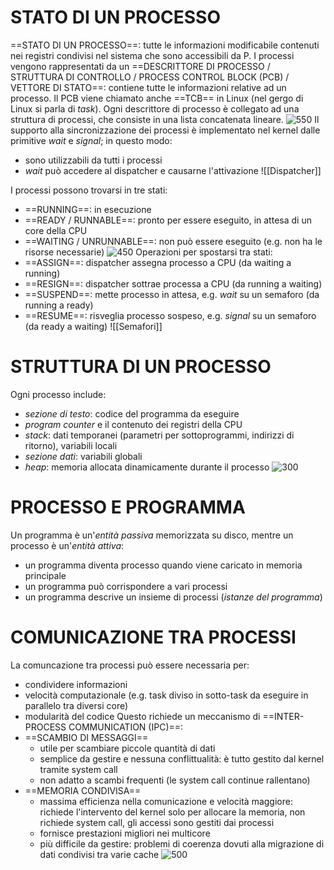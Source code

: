 # STATO DI UN PROCESSO
==STATO DI UN PROCESSO==: tutte le informazioni modificabile contenuti nei registri condivisi nel sistema che sono accessibili da P.
I processi vengono rappresentati da un ==DESCRITTORE DI PROCESSO / STRUTTURA DI CONTROLLO / PROCESS CONTROL BLOCK (PCB) / VETTORE DI STATO==: contiene tutte le informazioni relative ad un processo.
Il PCB viene chiamato anche ==TCB== in Linux (nel gergo di Linux si parla di _task_).
Ogni descrittore di processo è collegato ad una struttura di processi, che consiste in una lista concatenata lineare.
![550](descrittore_processo.png)
Il supporto alla sincronizzazione dei processi è implementato nel kernel dalle primitive _wait_ e _signal_; in questo modo:
- sono utilizzabili da tutti i processi
- _wait_ può accedere al dispatcher e causarne l'attivazione
![[Dispatcher]]

I processi possono trovarsi in tre stati:
- ==RUNNING==: in esecuzione
- ==READY / RUNNABLE==: pronto per essere eseguito, in attesa di un core della CPU
- ==WAITING / UNRUNNABLE==: non può essere eseguito (e.g. non ha le risorse necessarie)
![450](processo_stati.png)
Operazioni per spostarsi tra stati:
- ==ASSIGN==: dispatcher assegna processo a CPU (da waiting a running)
- ==RESIGN==: dispatcher sottrae processa a CPU (da running a waiting)
- ==SUSPEND==: mette processo in attesa, e.g. _wait_ su un semaforo (da running a ready)
- ==RESUME==: risveglia processo sospeso, e.g. _signal_ su un semaforo (da ready a waiting)
![[Semafori]]

# STRUTTURA DI UN PROCESSO
Ogni processo include:
- _sezione di testo_: codice del programma da eseguire
- _program counter_ e il contenuto dei registri della CPU
- _stack_: dati temporanei (parametri per sottoprogrammi, indirizzi di ritorno), variabili locali
- _sezione dati_: variabili globali
- _heap_: memoria allocata dinamicamente durante il processo
![300](processo.png)

# PROCESSO E PROGRAMMA
Un programma è un'_entità passiva_ memorizzata su disco, mentre un processo è un'_entità attiva_:
- un programma diventa processo quando viene caricato in memoria principale
- un programma può corrispondere a vari processi
- un programma descrive un insieme di processi (_istanze del programma_)

# COMUNICAZIONE TRA PROCESSI
La comuncazione tra processi può essere necessaria per:
- condividere informazioni
- velocità computazionale (e.g. task diviso in sotto-task da eseguire in parallelo tra diversi core)
- modularità del codice
Questo richiede un meccanismo di ==INTER-PROCESS COMMUNICATION (IPC)==:
- ==SCAMBIO DI MESSAGGI==
	- utile per scambiare piccole quantità di dati
	- semplice da gestire e nessuna conflittualità: è tutto gestito dal kernel tramite system call
	- non adatto a scambi frequenti (le system call continue rallentano)
- ==MEMORIA CONDIVISA==
	- massima efficienza nella comunicazione e velocità maggiore: richiede l'intervento del kernel solo per allocare la memoria, non richiede system call, gli accessi sono gestiti dai processi
	- fornisce prestazioni migliori nei multicore
	- più difficile da gestire: problemi di coerenza dovuti alla migrazione di dati condivisi tra varie cache
![500](comunicazione_processi.png)